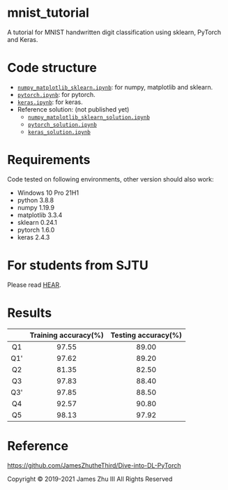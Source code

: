 # mnist_tutorial
A tutorial for MNIST handwritten digit classification using sklearn, PyTorch and Keras.

# Code structure
* [`numpy_matplotlib_sklearn.ipynb`](numpy_matplotlib_sklearn.ipynb): for numpy, matplotlib and sklearn.
* [`pytorch.ipynb`](pytorch.ipynb): for pytorch.
* [`keras.ipynb`](keras.ipynb): for keras.
* Reference solution: (not published yet)
    * [`numpy_matplotlib_sklearn_solution.ipynb`](numpy_matplotlib_sklearn_solution.ipynb)
    * [`pytorch_solution.ipynb`](pytorch_solution.ipynb)
    * [`keras_solution.ipynb`](keras_solution.ipynb)

# Requirements
Code tested on following environments, other version should also work:
* Windows 10 Pro 21H1 
* python 3.8.8
* numpy 1.19.9
* matplotlib 3.3.4
* sklearn 0.24.1
* pytorch 1.6.0
* keras 2.4.3

# For students from SJTU
Please read [HEAR](EE369.md).

# Results

|     | Training accuracy(%) | Testing accuracy(%) |
|:---:|:--------------------:|:-------------------:|
|  Q1 |         97.55        |        89.00        |
| Q1' |         97.62        |        89.20        |
|  Q2 |         81.35        |        82.50        |
|  Q3 |         97.83        |        88.40        |
| Q3' |         97.85        |        88.50        |
|  Q4 |         92.57        |        90.80        |
|  Q5 |         98.13        |        97.92        |

# Reference
https://github.com/JamesZhutheThird/Dive-into-DL-PyTorch



Copyright © 2019-2021 James Zhu Ⅲ All Rights Reserved
